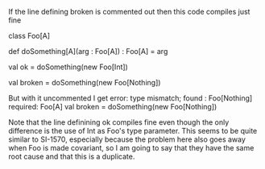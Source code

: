  If the line defining broken is commented out then this code compiles just fine

  class Foo[A]
  
  def doSomething[A](arg : Foo[A]) : Foo[A] = arg
  
  val ok = doSomething(new Foo[Int])

  val broken = doSomething(new Foo[Nothing])

But with it uncommented I get
error: type mismatch;
 found   : Foo[Nothing]
 required: Foo[A]
         val broken = doSomething(new Foo[Nothing])


Note that the line definining ok compiles fine even though the only difference is the use of Int as Foo's type parameter.
This seems to be quite similar to SI-1570, especially because the problem here also goes away when Foo is made covariant, so I am going to say that they have the same root cause and that this is a duplicate.
